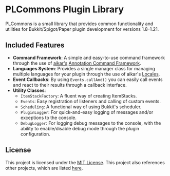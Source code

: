 # PLCommons Plugin Library
PLCommons is a small library that provides common functionality and utilities for Bukkit/Spigot/Paper plugin development for versions 1.8-1.21.

## Included Features
- **Command Framework**: A simple and easy-to-use command framework through the use of
  [aikar's](https://github.com/aikar/) [Annotation Command Framework](https://github.com/aikar/commands).
- **Languages System**: Provides a single manager class for managing multiple languages for your plugin through the use of
  aikar's [Locales](https://github.com/aikar/locales).
- **Event Callbacks**: By using `Events.callAnd()` you can easily call events and react to their
    results through a callback interface.
- **Utility Classes**:
  - `ItemStackFactory`: A fluent way of creating ItemStacks.
  - `Events`: Easy registration of listeners and calling of custom events.
  - `Scheduling`: A functional way of using Bukkit's scheduler.
  - `PluginLogger`: For quick-and-easy logging of messages and/or exceptions to the console.
  - `DebugLogger`: For logging debug messages to the console, with the ability to enable/disable debug 
    mode through the plugin configuration.

## License
This project is licensed under the [MIT License](LICENSE.txt). This project also references other 
projects, which are listed [here](REFERENCES.md).
